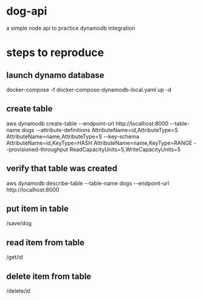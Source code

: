 # dog-api
a simple node api to practice dynamodb integration

# steps to reproduce
## launch dynamo database 
docker-compose -f docker-compose-dynamodb-local.yaml up -d

## create table 
aws dynamodb create-table --endpoint-url http://localhost:8000 --table-name dogs --attribute-definitions AttributeName=id,AttributeType=S AttributeName=name,AttributeType=S --key-schema AttributeName=id,KeyType=HASH AttributeName=name,KeyType=RANGE --provisioned-throughput ReadCapacityUnits=5,WriteCapacityUnits=5

## verify that table was created
aws dynamodb describe-table --table-name dogs --endpoint-url http://localhost:8000

## put item in table
/save/dog

## read item from table
/get/id

## delete item from table
/delete/id